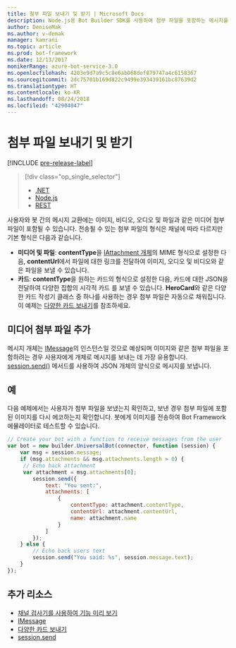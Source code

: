 ```yaml
---
title: 첨부 파일 보내기 및 받기 | Microsoft Docs
description: Node.js용 Bot Builder SDK를 사용하여 첨부 파일을 포함하는 메시지를 보내고 받는 방법을 알아봅니다.
author: DeniseMak
ms.author: v-demak
manager: kamrani
ms.topic: article
ms.prod: bot-framework
ms.date: 12/13/2017
monikerRange: azure-bot-service-3.0
ms.openlocfilehash: 4203e9d7a9c5c8e6ab068def879747a4c6158367
ms.sourcegitcommit: 2dc75701b169d822c9499e393439161bc87639d2
ms.translationtype: HT
ms.contentlocale: ko-KR
ms.lasthandoff: 08/24/2018
ms.locfileid: "42904047"
---
```

# <a name="send-and-receive-attachments"></a>첨부 파일 보내기 및 받기

[!INCLUDE [pre-release-label](../includes/pre-release-label-v3.md)]

> [!div class="op_single_selector"]
> - [.NET](../dotnet/bot-builder-dotnet-add-media-attachments.md)
> - [Node.js](../nodejs/bot-builder-nodejs-send-receive-attachments.md)
> - [REST](../rest-api/bot-framework-rest-connector-add-media-attachments.md)

사용자와 봇 간의 메시지 교환에는 이미지, 비디오, 오디오 및 파일과 같은 미디어 첨부 파일이 포함될 수 있습니다. 전송될 수 있는 첨부 파일의 형식은 채널에 따라 다르지만 기본 형식은 다음과 같습니다.

* **미디어 및 파일**: **contentType**을 [IAttachment 개체][IAttachment]의 MIME 형식으로 설정한 다음, **contentUrl**에서 파일에 대한 링크를 전달하여 이미지, 오디오 및 비디오와 같은 파일을 보낼 수 있습니다.
* **카드**: **contentType**을 원하는 카드의 형식으로 설정한 다음, 카드에 대한 JSON을 전달하여 다양한 집합의 시각적 카드 <!-- and custom keyboards -->를 보낼 수 있습니다. **HeroCard**와 같은 다양한 카드 작성기 클래스 중 하나를 사용하는 경우 첨부 파일은 자동으로 채워집니다. 이 예제는 [다양한 카드 보내기](bot-builder-nodejs-send-rich-cards.md)를 참조하세요.

## <a name="add-a-media-attachment"></a>미디어 첨부 파일 추가
메시지 개체는 [IMessage][IMessage]의 인스턴스일 것으로 예상되며 이미지와 같은 첨부 파일을 포함하려는 경우 사용자에게 개체로 메시지를 보내는 데 가장 유용합니다. [session.send()][SessionSend] 메서드를 사용하여 JSON 개체의 양식으로 메시지를 보냅니다. 

## <a name="example"></a>예

다음 예제에서는 사용자가 첨부 파일을 보냈는지 확인하고, 보낸 경우 첨부 파일에 포함된 이미지를 다시 에코하는지 확인합니다. 봇에게 이미지를 전송하여 Bot Framework 에뮬레이터로 테스트할 수 있습니다.

```javascript
// Create your bot with a function to receive messages from the user
var bot = new builder.UniversalBot(connector, function (session) {
    var msg = session.message;
    if (msg.attachments && msg.attachments.length > 0) {
     // Echo back attachment
     var attachment = msg.attachments[0];
        session.send({
            text: "You sent:",
            attachments: [
                {
                    contentType: attachment.contentType,
                    contentUrl: attachment.contentUrl,
                    name: attachment.name
                }
            ]
        });
    } else {
        // Echo back users text
        session.send("You said: %s", session.message.text);
    }
});
```
## <a name="additional-resources"></a>추가 리소스

* [채널 검사기를 사용하여 기능 미리 보기][inspector]
* [IMessage][IMessage]
* [다양한 카드 보내기][SendRichCard]
* [session.send][SessionSend]

[IMessage]: http://docs.botframework.com/en-us/node/builder/chat-reference/interfaces/_botbuilder_d_.imessage
[SendRichCard]: bot-builder-nodejs-send-rich-cards.md
[SessionSend]: https://docs.botframework.com/en-us/node/builder/chat-reference/classes/_botbuilder_d_.session.html#send
[IAttachment]: https://docs.botframework.com/en-us/node/builder/chat-reference/interfaces/_botbuilder_d_.iattachment.html
[inspector]: ../bot-service-channel-inspector.md
